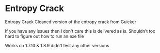# Entropy Crack
Entropy Crack
Cleaned version of the entropy crack from Guicker

If you have any issues then I don't care this is delivered as is.
Shouldn't too hard to figure out how to run an exe file

Works on 1.7.10 & 1.8.9 didn't test any other versions
